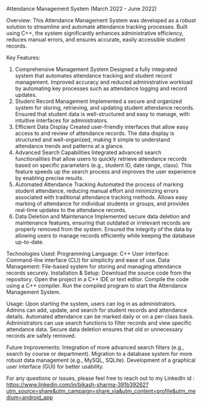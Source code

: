 Attendance Management System (March 2022 - June 2022)

Overview:
This Attendance Management System was developed as a robust solution to streamline and automate attendance tracking processes. Built using C++, the system significantly enhances administrative efficiency, reduces manual errors, and ensures accurate, easily accessible student records.

Key Features:
1. Comprehensive Management System
Designed a fully integrated system that automates attendance tracking and student record management.
Improved accuracy and reduced administrative workload by automating key processes such as attendance logging and record updates.
2. Student Record Management
Implemented a secure and organized system for storing, retrieving, and updating student attendance records.
Ensured that student data is well-structured and easy to manage, with intuitive interfaces for administrators.
3. Efficient Data Display
Created user-friendly interfaces that allow easy access to and review of attendance records.
The data display is structured and well-organized, making it simple to understand attendance trends and patterns at a glance.
4. Advanced Search Capabilities
Integrated advanced search functionalities that allow users to quickly retrieve attendance records based on specific parameters (e.g., student ID, date range, class).
This feature speeds up the search process and improves the user experience by enabling precise results.
5. Automated Attendance Tracking
Automated the process of marking student attendance, reducing manual effort and minimizing errors associated with traditional attendance tracking methods.
Allows easy marking of attendance for individual students or groups, and provides real-time updates to the attendance records.
6. Data Deletion and Maintenance
Implemented secure data deletion and maintenance features, ensuring that outdated or irrelevant records are properly removed from the system.
Ensured the integrity of the data by allowing users to manage records efficiently while keeping the database up-to-date.

Technologies Used:
Programming Language: C++
User Interface: Command-line interface (CLI) for simplicity and ease of use.
Data Management: File-based system for storing and managing attendance records securely.
Installation & Setup:
Download the source code from the repository.
Open the project in a C++ IDE or text editor.
Compile the code using a C++ compiler.
Run the compiled program to start the Attendance Management System.


Usage:
Upon starting the system, users can log in as administrators.
Admins can add, update, and search for student records and attendance details.
Automated attendance can be marked daily or on a per-class basis.
Administrators can use search functions to filter records and view specific attendance data.
Secure data deletion ensures that old or unnecessary records are safely removed.

Future Improvements:
Integration of more advanced search filters (e.g., search by course or department).
Migration to a database system for more robust data management (e.g., MySQL, SQLite).
Development of a graphical user interface (GUI) for better usability.

For any questions or issues, please feel free to reach out to my 
LinkedIn id  : https://www.linkedin.com/in/bikash-sharma-391b39262?utm_source=share&utm_campaign=share_via&utm_content=profile&utm_medium=android_app
